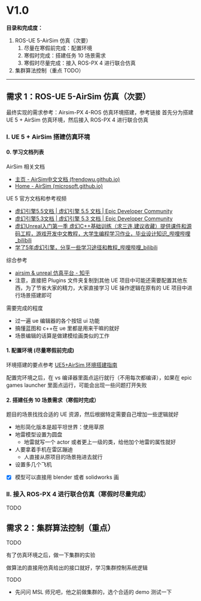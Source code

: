 # V1.0

**目录和完成度：**
1. ROS-UE 5-AirSim 仿真（次要）
	1. 尽量在寒假前完成：配置环境
	2. 寒假时完成：搭建任务 10 场景需求
	3. 寒假时尽量完成：接入 ROS-PX 4 进行联合仿真
2. 集群算法控制（重点 TODO）

---

## 需求 1：ROS-UE 5-AirSim 仿真（次要）

最终实现的需求参考：Airsim-PX 4-ROS 仿真环境搭建，参考链接
首先分为搭建 UE 5 + AirSim 仿真环境，然后接入 ROS-PX 4 进行联合仿真

### I. UE 5 + AirSim 搭建仿真环境 

#### 0. 学习文档列表

AirSim 相关文档
- [主页 - AirSim中文文档 (frendowu.github.io)](https://frendowu.github.io/AirSim-docs-zh/)
- [Home - AirSim (microsoft.github.io)](https://microsoft.github.io/AirSim/)

UE 5 官方文档和参考视频
- [虚幻引擎5.5文档 | 虚幻引擎 5.5 文档 | Epic Developer Community](https://dev.epicgames.com/documentation/zh-cn/unreal-engine/unreal-engine-5-5-documentation)
- [虚幻引擎5.3文档 | 虚幻引擎 5.3 文档 | Epic Developer Community](https://dev.epicgames.com/documentation/zh-cn/unreal-engine/unreal-engine-5-3-documentation?application_version=5.3)
- [虚幻Unreal入门第一季 虚幻C++基础训练（求三连,建议收藏）提供课件和源码工程，游戏开发中文教程，大学生编程学习作业，毕业设计知识_哔哩哔哩_bilibili](https://www.bilibili.com/video/BV1nL411j7E1/?spm_id_from=333.999.0.0&vd_source=c056a61d262e54bf391d17236f1430c1)
- [学了5年虚幻引擎，分享一些学习途径和教程_哔哩哔哩_bilibili](https://www.bilibili.com/video/BV1644y1n7pn/?vd_source=9c85d181a345808c304a6fa2780bb4da)

综合参考
- [airsim & unreal 仿真平台 - 知乎](https://www.zhihu.com/column/multiUAV)
- 注意，直接把 Plugins 文件夹复制到其他 UE 项目中可能还需要配置其他东西，为了节省大家的精力，大家直接学习 UE 操作逻辑在原有的 UE 项目中进行场景搭建即可

需要完成的程度
- 过一遍 ue 编辑器的各个按钮 ui 功能
- 搞懂蓝图和 c++在 ue 里都是用来干嘛的就好
- 场景编辑的话算是做建模绘画类似的工作


#### 1. 配置环境 (尽量寒假前完成)

环境搭建的要点参考 [UE5+AirSim 环境搭建指南](/document/simulation-environment/UE5.3-AirSim-Environment.md)

配置完环境之后，在 vs 编译器里面点运行就行（不用每次都编译），如果在 epic games launcher 里面点运行，可能会出现一些问题打开失败

#### 2. 搭建任务 10 场景需求（寒假时完成）

题目的场景找找合适的 UE 资源，然后根据特定需要自己增加一些逻辑就好
- 地形简化版本是超平坦世界：使用草原
- 地雷模型设置为圆盘
    - 地雷就写一个 actor 或者更上一级的类，给他加个地雷的属性就好
- 人要拿着手机在雷区蹦迪
    - 人直接从原项目的场景拖进去就行
- 设置多几个飞机

- [x] 模型可以直接用 blender 或者 solidworks 画

### II. 接入 ROS-PX 4 进行联合仿真（寒假时尽量完成）

TODO


## 需求 2：集群算法控制（重点）

TODO

有了仿真环境之后，做一下集群的实验

做算法的直接用仿真给出的接口就好，学习集群控制系统逻辑


TODO
- 先问问 MSL 师兄吧，他之前做集群的，选个合适的 demo 测试一下
